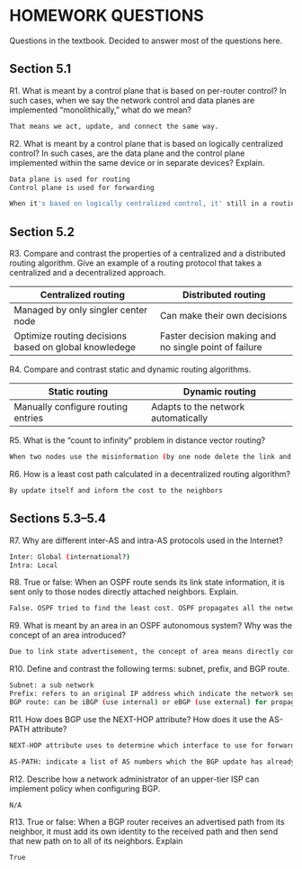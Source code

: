 # HOMEWORK QUESTIONS
Questions in the textbook. Decided to answer most of the questions here. 

## Section 5.1

R1. What is meant by a control plane that is based on per-router control? In such cases, when we say the network control and data planes are implemented “monolithically,” what do we mean?
```sh
That means we act, update, and connect the same way. 
```
R2. What is meant by a control plane that is based on logically centralized control? In such cases, are the data plane and the control plane implemented within the same device or in separate devices? Explain.
```sh
Data plane is used for routing 
Control plane is used for forwarding 

When it's based on logically centralized control, it' still in a routing step, so the data and control plane do not implement in within the same device.  
```

## Section 5.2
R3. Compare and contrast the properties of a centralized and a distributed routing algorithm. Give an example of a routing protocol that takes a centralized and a decentralized approach.

| Centralized routing | Distributed routing |
|-------------|-------------------------------|
|Managed by only singler center node | Can make their own decisions| 
|Optimize routing decisions based on global knowledege | Faster decision making and no single point of failure |

R4. Compare and contrast static and dynamic routing algorithms.

| Static routing | Dynamic routing  |
|-------------|---------------------|
|Manually configure routing entries | Adapts to the network automatically

R5. What is the “count to infinity” problem in distance vector routing?
```sh
When two nodes use the misinformation (by one node delete the link and does not inform the neighbor yet)
```
R6. How is a least cost path calculated in a decentralized routing algorithm?
```sh
By update itself and inform the cost to the neighbors
```

## Sections 5.3–5.4
R7. Why are different inter-AS and intra-AS protocols used in the Internet?
```sh
Inter: Global (international?)
Intra: Local
```
R8. True or false: When an OSPF route sends its link state information, it is sent only to those nodes directly attached neighbors. Explain.
```sh
False. OSPF tried to find the least cost. OSPF propagates all the network.
```
R9. What is meant by an area in an OSPF autonomous system? Why was the concept of an area introduced?
```sh
Due to link state advertisement, the concept of area means directly connected links, interfaces, and neighbors. 
```
R10. Define and contrast the following terms: subnet, prefix, and BGP route.
```sh
Subnet: a sub network 
Prefix: refers to an original IP address which indicate the network segment
BGP route: can be iBGP (use internal) or eBGP (use external) for propagation purpose 
```
R11. How does BGP use the NEXT-HOP attribute? How does it use the AS-PATH attribute?
```sh
NEXT-HOP attribute uses to determine which interface to use for forwarding packets to the specificied destination. 

AS-PATH: indicate a list of AS numbers which the BGP update has already traversed. 
```
R12. Describe how a network administrator of an upper-tier ISP can implement policy when configuring BGP.
```sh
N/A 
```
R13. True or false: When a BGP router receives an advertised path from its neighbor, it must add its own identity to the received path and then send that new path on to all of its neighbors. Explain
```sh
True 
```